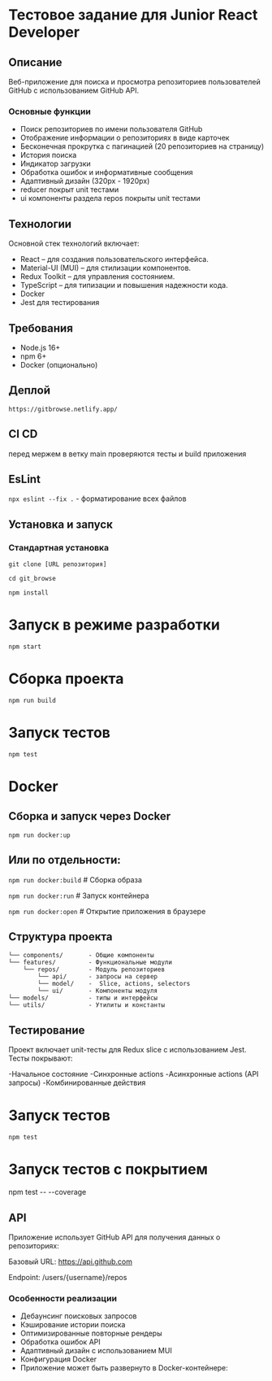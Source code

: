 # Тестовое задание для Junior React Developer

## Описание

Веб-приложение для поиска и просмотра репозиториев пользователей GitHub с использованием GitHub API.

### Основные функции

- Поиск репозиториев по имени пользователя GitHub
- Отображение информации о репозиториях в виде карточек
- Бесконечная прокрутка с пагинацией (20 репозиториев на страницу)
- История поиска
- Индикатор загрузки
- Обработка ошибок и информативные сообщения
- Адаптивный дизайн (320px - 1920px)
- reducer покрыт unit тестами
- ui компоненты раздела repos покрыты unit тестами

## Технологии

Основной стек технологий включает:

- React – для создания пользовательского интерфейса.
- Material-UI (MUI) – для стилизации компонентов.
- Redux Toolkit – для управления состоянием.
- TypeScript – для типизации и повышения надежности кода.
- Docker
- Jest для тестирования

## Требования

- Node.js 16+
- npm 6+
- Docker (опционально)

## Деплой

`https://gitbrowse.netlify.app/`

## CI CD

перед мержем в ветку main проверяются тесты и build приложения

## EsLint

`npx eslint --fix .` - форматирование всех файлов

## Установка и запуск

### Стандартная установка

`git clone [URL репозитория]`

`cd git_browse`

`npm install`

# Запуск в режиме разработки

`npm start`

# Сборка проекта

`npm run build`

# Запуск тестов

`npm test`

# Docker

## Сборка и запуск через Docker

`npm run docker:up`

## Или по отдельности:

`npm run docker:build`    # Сборка образа

`npm run docker:run`     # Запуск контейнера

`npm run docker:open`    # Открытие приложения в браузере

## Структура проекта

    └── components/       - Общие компоненты
    └── features/         - Функциональные модули
        └── repos/        - Модуль репозиториев
            └── api/      - запросы на сервер
            └── model/    -  Slice, actions, selectors
            └── ui/       - Компоненты модуля
    └── models/           - типы и интерфейсы
    └── utils/            - Утилиты и константы

## Тестирование

Проект включает unit-тесты для Redux slice с использованием Jest. Тесты покрывают:

-Начальное состояние
-Синхронные actions
-Асинхронные actions (API запросы)
-Комбинированные действия

# Запуск тестов

`npm test`

# Запуск тестов с покрытием

npm test -- --coverage

## API

Приложение использует GitHub API для получения данных о репозиториях:

Базовый URL: https://api.github.com

Endpoint: /users/{username}/repos

### Особенности реализации

- Дебаунсинг поисковых запросов
- Кэширование истории поиска
- Оптимизированные повторные рендеры
- Обработка ошибок API
- Адаптивный дизайн с использованием MUI
- Конфигурация Docker
- Приложение может быть развернуто в Docker-контейнере:


